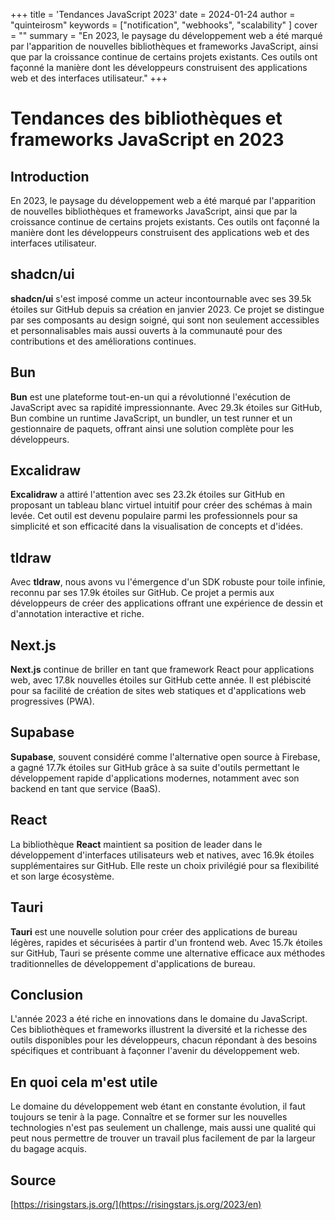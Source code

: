 +++
title = 'Tendances JavaScript 2023'
date = 2024-01-24
author = "quinteirosm"
keywords = ["notification", "webhooks", "scalability" ]
cover = ""
summary = "En 2023, le paysage du développement web a été marqué par l'apparition de nouvelles bibliothèques et frameworks JavaScript, ainsi que par la croissance continue de certains projets existants. Ces outils ont façonné la manière dont les développeurs construisent des applications web et des interfaces utilisateur."
+++

# Tendances des bibliothèques et frameworks JavaScript en 2023

## Introduction

En 2023, le paysage du développement web a été marqué par l'apparition de nouvelles bibliothèques et frameworks JavaScript, ainsi que par la croissance continue de certains projets existants. Ces outils ont façonné la manière dont les développeurs construisent des applications web et des interfaces utilisateur.

## shadcn/ui

**shadcn/ui** s'est imposé comme un acteur incontournable avec ses 39.5k étoiles sur GitHub depuis sa création en janvier 2023. Ce projet se distingue par ses composants au design soigné, qui sont non seulement accessibles et personnalisables mais aussi ouverts à la communauté pour des contributions et des améliorations continues.

## Bun

**Bun** est une plateforme tout-en-un qui a révolutionné l'exécution de JavaScript avec sa rapidité impressionnante. Avec 29.3k étoiles sur GitHub, Bun combine un runtime JavaScript, un bundler, un test runner et un gestionnaire de paquets, offrant ainsi une solution complète pour les développeurs.

## Excalidraw

**Excalidraw** a attiré l'attention avec ses 23.2k étoiles sur GitHub en proposant un tableau blanc virtuel intuitif pour créer des schémas à main levée. Cet outil est devenu populaire parmi les professionnels pour sa simplicité et son efficacité dans la visualisation de concepts et d'idées.

## tldraw

Avec **tldraw**, nous avons vu l'émergence d'un SDK robuste pour toile infinie, reconnu par ses 17.9k étoiles sur GitHub. Ce projet a permis aux développeurs de créer des applications offrant une expérience de dessin et d'annotation interactive et riche.

## Next.js

**Next.js** continue de briller en tant que framework React pour applications web, avec 17.8k nouvelles étoiles sur GitHub cette année. Il est plébiscité pour sa facilité de création de sites web statiques et d'applications web progressives (PWA).

## Supabase

**Supabase**, souvent considéré comme l'alternative open source à Firebase, a gagné 17.7k étoiles sur GitHub grâce à sa suite d'outils permettant le développement rapide d'applications modernes, notamment avec son backend en tant que service (BaaS).

## React

La bibliothèque **React** maintient sa position de leader dans le développement d'interfaces utilisateurs web et natives, avec 16.9k étoiles supplémentaires sur GitHub. Elle reste un choix privilégié pour sa flexibilité et son large écosystème.

## Tauri

**Tauri** est une nouvelle solution pour créer des applications de bureau légères, rapides et sécurisées à partir d'un frontend web. Avec 15.7k étoiles sur GitHub, Tauri se présente comme une alternative efficace aux méthodes traditionnelles de développement d'applications de bureau.

## Conclusion

L'année 2023 a été riche en innovations dans le domaine du JavaScript. Ces bibliothèques et frameworks illustrent la diversité et la richesse des outils disponibles pour les développeurs, chacun répondant à des besoins spécifiques et contribuant à façonner l'avenir du développement web.

## En quoi cela m'est utile

Le domaine du développement web étant en constante évolution, il faut toujours se tenir à la page. Connaître et se former sur les nouvelles technologies n'est pas seulement un challenge, mais aussi une qualité qui peut nous permettre de trouver un travail plus facilement de par la largeur du bagage acquis.

## Source

[https://risingstars.js.org/](https://risingstars.js.org/2023/en)
